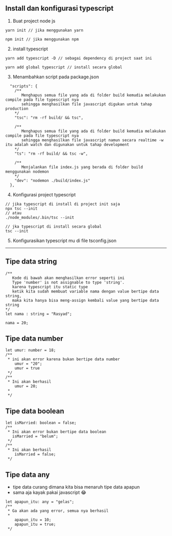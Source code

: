 ## Install dan konfigurasi typescript

1. Buat project node js

```
yarn init // jika menggunakan yarn

npm init // jika menggunakan npm
```

2. install typescript

```
yarn add typescript -D // sebagai dependency di project saat ini

yarn add global typescript // install secara global
```

3. Menambahkan script pada package.json

```
  "scripts": {
    /**
       Menghapus semua file yang ada di folder build kemudia melakukan compile pada file typescript nya
       sehingga menghasilkan file javascript digukan untuk tahap production
    */
    "tsc": "rm -rf build/ && tsc",

    /**
       Menghapus semua file yang ada di folder build kemudia melakukan compile pada file typescript nya
       sehingga menghasilkan file javascript namun secara realtime -w itu adalah watch dan digunakan untuk tahap development
    */
    "ts": "rm -rf build/ && tsc -w",

    /**
       Menjalankan file index.js yang berada di folder build menggunakan nodemon
    */
    "dev": "nodemon ./build/index.js"
  },
```

4. Konfigurasi project typescript

```
// jika typescript di install di project init saja
npx tsc --init
// atau
./node_modules/.bin/tsc --init

// jka typescript di install secara global
tsc --init
```

5. Konfigurasikan typescript mu di file tsconfig.json

---

## Tipe data string

```
/**
   Kode di bawah akan menghasilkan error seperti ini
   Type 'number' is not assignable to type 'string'.
   karena typescript itu static type
   ketik kita sudah membuat variable nama dengan value bertipe data string,
   maka kita hanya bisa meng-assign kembali value yang bertipe data string
*/
let nama : string = "Rasyad";

nama = 20;

```

## Tipe data number

```
let umur: number = 18;
/**
 * ini akan error karena bukan bertipe data number
    umur = "20";
    umur = true
 */
/**
 * Ini akan berhasil
    umur = 20;
 *
 */
```

## Tipe data boolean

```
let isMarried: boolean = false;
/**
 * Ini akan error bukan bertipe data boolean
   isMarried = "belum";
 */
/**
 * Ini akan berhasil
    isMarried = false;
 */

```

## Tipe data any

- tipe data curang dimana kita bisa menaruh tipe data apapun
- sama aja kayak pakai javascript 😂

```
let apapun_itu: any = "gelas";
/**
 * Ga akan ada yang error, semua nya berhasil
 *
    apapun_itu = 10;
    apapun_itu = true;
 */
```
